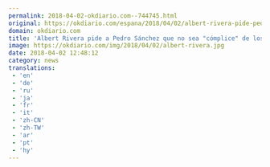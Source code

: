 ```yaml
---
permalink: 2018-04-02-okdiario.com--744745.html
original: https://okdiario.com/espana/2018/04/02/albert-rivera-pide-pedro-sanchez-que-no-sea-complice-separatistas-apoye-presupuestos-2052631
domain: okdiario.com
title: 'Albert Rivera pide a Pedro Sánchez que no sea "cómplice" de los separatistas y apoye los Presupuestos'
image: https://okdiario.com/img/2018/04/02/albert-rivera.jpg
date: 2018-04-02 12:48:12
category: news
translations: 
 - 'en'
 - 'de'
 - 'ru'
 - 'ja'
 - 'fr'
 - 'it'
 - 'zh-CN'
 - 'zh-TW'
 - 'ar'
 - 'pt'
 - 'hy'
---
```


